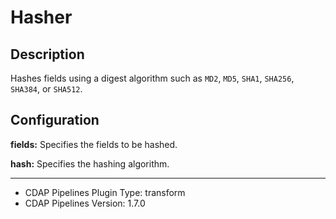 # Hasher


Description
-----------
Hashes fields using a digest algorithm such as ``MD2``, ``MD5``, ``SHA1``, ``SHA256``, ``SHA384``, or ``SHA512``.


Configuration
-------------
**fields:** Specifies the fields to be hashed.

**hash:** Specifies the hashing algorithm.

---
- CDAP Pipelines Plugin Type: transform
- CDAP Pipelines Version: 1.7.0
